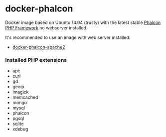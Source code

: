 docker-phalcon
==============

Docker image based on Ubuntu 14.04 (trusty) with the latest stable [Phalcon PHP Framework](http://phalconphp.com) no webserver installed.

It's recommended to use an image with web server installed:
* [docker-phalcon-apache2](https://github.com/szeist/docker-phalcon-apache2)


### Installed PHP extensions
* apc
* curl
* gd
* geoip
* imagick
* memcached
* mongo
* mysql
* phalcon
* pgsql
* sqlite
* xdebug
